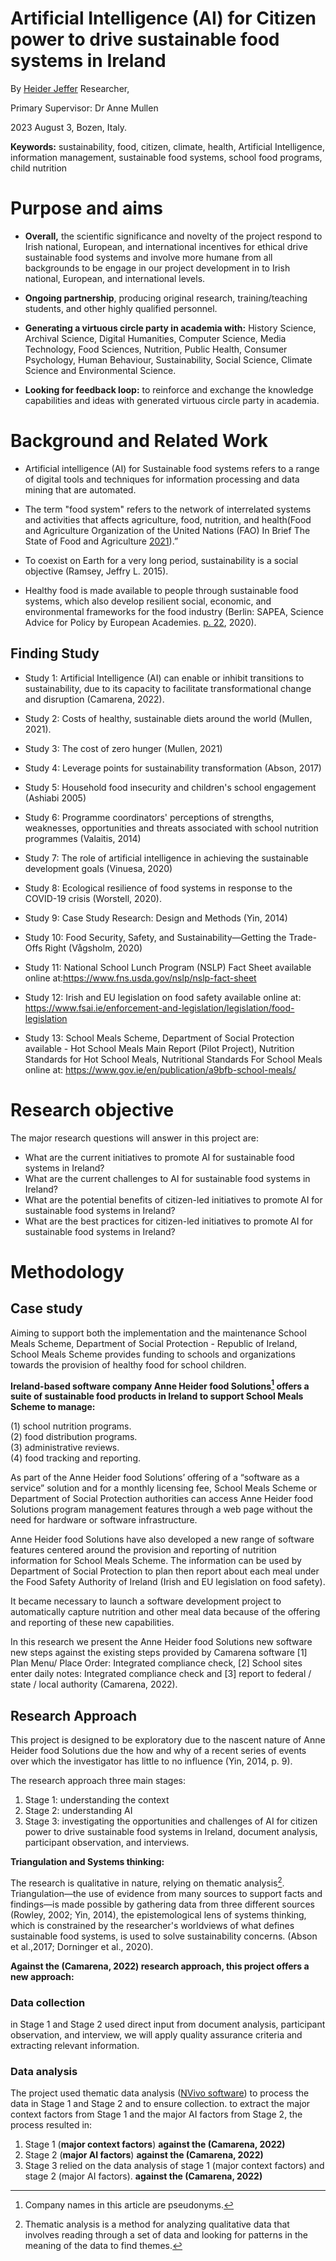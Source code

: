 # Artificial Intelligence (AI) for Citizen power to drive sustainable food systems in Ireland

By [Heider Jeffer](https://github.com/HeiderJeffer) Researcher,

Primary Supervisor: Dr Anne Mullen

2023 August 3, Bozen, Italy.

**Keywords:** sustainability, food, citizen, climate, health, Artificial
Intelligence, information management, sustainable food systems, school
food programs, child nutrition

# Purpose and aims

- **Overall,** the scientific significance and novelty of the project  respond to Irish national, European, and international incentives for ethical drive sustainable food systems and involve more humane from all backgrounds to be engage in our project development in to Irish national, European, and international levels.

- **Ongoing partnership**, producing original research, training/teaching students, and other highly qualified personnel.

- **Generating a virtuous circle party in academia with:** History Science, Archival Science, Digital Humanities, Computer Science, Media Technology, Food Sciences, Nutrition, Public Health, Consumer Psychology, Human Behaviour, Sustainability, Social Science, Climate Science and Environmental Science.

- **Looking for feedback loop:** to reinforce and exchange the knowledge capabilities and ideas with generated virtuous circle party in academia.

# Background and Related Work

- Artificial intelligence (AI) for Sustainable food systems refers to a range of digital tools and techniques for information processing and data mining that are automated.

- The term "food system" refers to the network of interrelated systems and activities that affects agriculture, food, nutrition, and health(Food and Agriculture Organization of the United Nations (FAO) In Brief The State of Food and Agriculture [2021](https://www.fao.org/documents/card/en/c/cb7351en)).”

- To coexist on Earth for a very long period, sustainability is a social objective (Ramsey, Jeffry L. 2015).

- Healthy food is made available to people through sustainable food systems, which also develop resilient social, economic, and environmental frameworks for the food industry (Berlin: SAPEA, Science Advice for Policy by European Academies. [p. 22](https://www.sapea.info/wp-content/uploads/sustainable-food-system-report.pdf),
  2020).

## Finding Study

- Study 1: Artificial Intelligence (AI) can enable or inhibit transitions to sustainability, due to its capacity to facilitate transformational change and disruption (Camarena, 2022).

- Study 2: Costs of healthy, sustainable diets around the world (Mullen, 2021).

- Study 3: The cost of zero hunger (Mullen, 2021)

- Study 4: Leverage points for sustainability transformation (Abson,  2017)

- Study 5: Household food insecurity and children's school engagement (Ashiabi 2005)

- Study 6: Programme coordinators' perceptions of strengths, weaknesses, opportunities and threats associated with school nutrition programmes  (Valaitis, 2014)

- Study 7: The role of artificial intelligence in achieving the sustainable development goals (Vinuesa, 2020)

- Study 8: Ecological resilience of food systems in response to the COVID-19 crisis (Worstell, 2020).

- Study 9: Case Study Research: Design and Methods (Yin, 2014)

- Study 10: Food Security, Safety, and Sustainability—Getting the Trade-Offs Right (Vågsholm, 2020)

- Study 11: National School Lunch Program (NSLP) Fact Sheet available online at:<https://www.fns.usda.gov/nslp/nslp-fact-sheet>

- Study 12: Irish and EU legislation on food safety available online at: <https://www.fsai.ie/enforcement-and-legislation/legislation/food-legislation>

- Study 13: School Meals Scheme, Department of Social Protection available - Hot School Meals Main Report (Pilot Project), Nutrition Standards for Hot School Meals, Nutritional Standards For School Meals online at: <https://www.gov.ie/en/publication/a9bfb-school-meals/>

# Research objective  
The major research questions will answer in this project are:


- What are the current initiatives to promote AI for sustainable food systems in Ireland?
- What are the current challenges to AI for sustainable food systems in Ireland?
- What are the potential benefits of citizen-led initiatives to promote AI for sustainable food systems in Ireland?
- What are the best practices for citizen-led initiatives to promote AI for sustainable food systems in Ireland?

# Methodology  
## Case study  
Aiming to support both the implementation and the maintenance School Meals Scheme, Department of Social Protection - Republic of Ireland, School Meals Scheme provides funding to schools and organizations towards the provision of healthy food for school children.

**Ireland-based software company Anne Heider food Solutions[^1] offers a suite of sustainable food products in Ireland to support School Meals Scheme to manage:**

(1) school nutrition programs.  
(2) food distribution programs.  
(3) administrative reviews.  
(4) food tracking and reporting.

As part of the Anne Heider food Solutions’ offering of a “software as a service” solution and for a monthly licensing fee, School Meals Scheme or Department of Social Protection authorities can access Anne Heider food Solutions program management features through a web page without the need for hardware or software infrastructure.


Anne Heider food Solutions have also developed a new range of software features centered around the provision and reporting of nutrition information for School Meals Scheme. The information can be used by Department of Social Protection to plan then report about each meal under the Food Safety Authority of Ireland (Irish and EU legislation on food safety).

It became necessary to launch a software development project to automatically capture nutrition and other meal data because of the offering and reporting of these new capabilities.

In this research we present the Anne Heider food Solutions new software new steps against the existing steps provided by Camarena software \[1\] Plan Menu/ Place Order: Integrated compliance check, \[2\] School sites enter daily notes: Integrated compliance check and \[3\] report to federal / state / local authority (Camarena, 2022).

## Research Approach  
This project is designed to be exploratory due to the nascent nature of Anne Heider food Solutions due the how and why of a recent series of events over which the investigator has little to no influence (Yin, 2014, p. 9).  
  
The research approach three main stages:  
1. Stage 1: understanding the context
2. Stage 2: understanding AI
3. Stage 3: investigating the opportunities and challenges of AI for citizen power to drive sustainable food systems in Ireland, document analysis, participant observation, and interviews.  
  
**Triangulation and Systems thinking:** 

The research is qualitative in nature, relying on thematic analysis[^2]. Triangulation—the use of evidence from many sources to support facts and findings—is made possible by gathering data from three different sources (Rowley, 2002; Yin, 2014), the epistemological lens of systems thinking, which is constrained by the researcher's worldviews of what defines sustainable food systems, is used to solve sustainability concerns. (Abson et al.,2017; Dorninger et al., 2020).

**Against the (Camarena, 2022) research approach, this project offers a new approach:**

### Data collection

in Stage 1 and Stage 2 used direct input from document analysis, participant observation, and interview, we will apply quality assurance criteria and extracting relevant information.  
  

### Data analysis

The project used thematic data analysis (<a href="https://lumivero.com/products/nvivo/">NVivo software</a>) to process the data in Stage 1 and Stage 2 and to ensure collection. to extract the major context factors from Stage 1 and the major AI factors from Stage 2, the process resulted in:

1. Stage 1 (**major context factors**) **against the (Camarena, 2022)**
2. Stage 2 (**major AI factors**) **against the (Camarena, 2022)**
3. Stage 3 relied on the data analysis of stage 1 (major context factors) and stage 2 (major AI factors). **against the (Camarena, 2022)**

[^1]: Company names in this article are pseudonyms.

[^2]: Thematic analysis is a method for analyzing qualitative data that
    involves reading through a set of data and looking for patterns in
    the meaning of the data to find themes.
